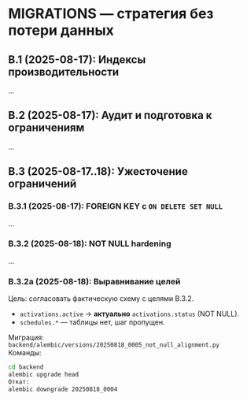 # MIGRATIONS — стратегия без потери данных

## B.1 (2025-08-17): Индексы производительности
...

## B.2 (2025-08-17): Аудит и подготовка к ограничениям
...

## B.3 (2025-08-17..18): Ужесточение ограничений
### B.3.1 (2025-08-17): FOREIGN KEY с `ON DELETE SET NULL`
...

### B.3.2 (2025-08-18): NOT NULL hardening
...

### B.3.2a (2025-08-18): Выравнивание целей
Цель: согласовать фактическую схему с целями B.3.2.
- `activations.active` → **актуально** `activations.status` (NOT NULL).
- `schedules.*` — таблицы нет, шаг пропущен.

Миграция: `backend/alembic/versions/20250818_0005_not_null_alignment.py`  
Команды:
```bash
cd backend
alembic upgrade head
Откат:
alembic downgrade 20250818_0004
